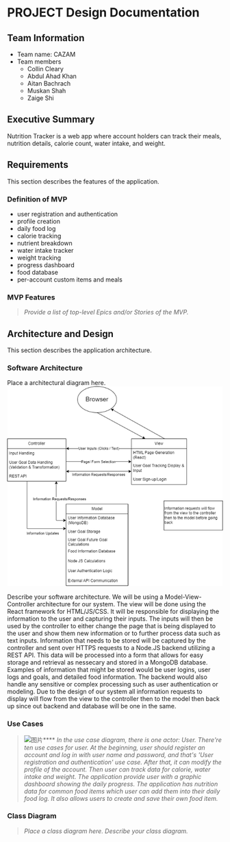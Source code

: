
# PROJECT Design Documentation

## Team Information
* Team name: CAZAM
* Team members
  * Collin Cleary
  * Abdul Ahad Khan
  * Aitan Bachrach
  * Muskan Shah
  * Zaige Shi

## Executive Summary

Nutrition Tracker is a web app where account holders can track their meals, nutrition details, calorie count, water intake, and weight. 


## Requirements

This section describes the features of the application.

### Definition of MVP
  * user registration and authentication
  * profile creation
  * daily food log
  * calorie tracking
  * nutrient breakdown
  * water intake tracker
  * weight tracking
  * progress dashboard
  * food database
  * per-account custom items and meals

### MVP Features
>  _Provide a list of top-level Epics and/or Stories of the MVP._


## Architecture and Design

This section describes the application architecture.

### Software Architecture
Place a architectural diagram here.
![Architecture Diagram](<../media/Architecture Diagram HW 5.png>)

Describe your software architecture.
We will be using a Model-View-Controller architecture for our system. The view will be done using the React framework for HTML/JS/CSS. It will be responsible for displaying the information to the user and capturing their inputs. The inputs will then be used by the controller to either change the page that is being displayed to the user and show them new information or to further process data such as text inputs. Information that needs to be stored will be captured by the controller and sent over HTTPS requests to a Node.JS backend utilizing a REST API. This data will be processed into a form that allows for easy storage and retrieval as nessecary and stored in a MongoDB database. Examples of information that might be stored would be user logins, user logs and goals, and detailed food information. The backend would also handle any sensitive or complex processing such as user authentication or modeling. Due to the design of our system all information requests to display will flow from the view to the controller then to the model then back up since out backend and database will be one in the same.
### Use Cases
> ![图片](https://media.discordapp.net/attachments/1202803055616065609/1207142230331232287/SWEN_632-hwk5_use_case.jpeg?ex=65de91cf&is=65cc1ccf&hm=2129559654506a102d461d3e293a288ee85ff4c251bb62c464433dde484d3cae&=&format=webp&width=708&height=1246)****
> _In the use case diagram, there is one actor: User. There're ten use cases for user. At the beginning, user should register an account and log in with user name and password, and that's 'User registration and authentication'  use case. After that, it can modify the profile of the account. Then user can track data for calorie, water intake and weight. The application provide user with a graphic dashboard showing the daily progress. The application has nutrition data for common food items which user can add them into their daily food log. It also allows users to create and save their own food item._


### Class Diagram
> _Place a class diagram here._
> _Describe your class diagram._
